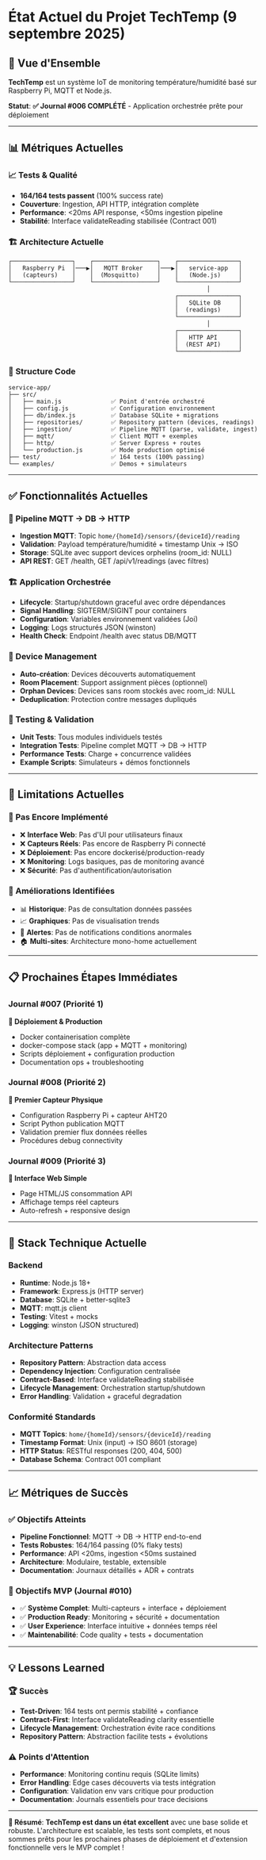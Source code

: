 # État Actuel du Projet TechTemp (9 septembre 2025)

## 🎯 **Vue d'Ensemble**

**TechTemp** est un système IoT de monitoring température/humidité basé sur Raspberry Pi, MQTT et Node.js. 

**Statut**: **✅ Journal #006 COMPLÉTÉ** - Application orchestrée prête pour déploiement

---

## 📊 **Métriques Actuelles**

### **📈 Tests & Qualité**
- **164/164 tests passent** (100% success rate)
- **Couverture**: Ingestion, API HTTP, intégration complète
- **Performance**: <20ms API response, <50ms ingestion pipeline
- **Stabilité**: Interface validateReading stabilisée (Contract 001)

### **🏗️ Architecture Actuelle**

```
┌─────────────────┐    ┌──────────────────┐    ┌─────────────────┐
│   Raspberry Pi  │───▶│   MQTT Broker    │───▶│   service-app   │
│   (capteurs)    │    │  (Mosquitto)     │    │   (Node.js)     │
└─────────────────┘    └──────────────────┘    └─────────────────┘
                                                        │
                                               ┌─────────────────┐
                                               │   SQLite DB     │
                                               │  (readings)     │
                                               └─────────────────┘
                                                        │
                                               ┌─────────────────┐
                                               │   HTTP API      │
                                               │  (REST API)     │
                                               └─────────────────┘
```

### **📂 Structure Code**

```
service-app/
├── src/
│   ├── main.js              ✅ Point d'entrée orchestré
│   ├── config.js            ✅ Configuration environnement
│   ├── db/index.js          ✅ Database SQLite + migrations
│   ├── repositories/        ✅ Repository pattern (devices, readings)
│   ├── ingestion/           ✅ Pipeline MQTT (parse, validate, ingest)
│   ├── mqtt/                ✅ Client MQTT + exemples
│   ├── http/                ✅ Server Express + routes
│   └── production.js        ✅ Mode production optimisé
├── test/                    ✅ 164 tests (100% passing)
└── examples/                ✅ Demos + simulateurs
```

---

## ✅ **Fonctionnalités Actuelles**

### **🔄 Pipeline MQTT → DB → HTTP**
- **Ingestion MQTT**: Topic `home/{homeId}/sensors/{deviceId}/reading`
- **Validation**: Payload température/humidité + timestamp Unix → ISO
- **Storage**: SQLite avec support devices orphelins (room_id: NULL)
- **API REST**: GET /health, GET /api/v1/readings (avec filtres)

### **🏗️ Application Orchestrée** 
- **Lifecycle**: Startup/shutdown graceful avec ordre dépendances
- **Signal Handling**: SIGTERM/SIGINT pour containers
- **Configuration**: Variables environnement validées (Joi)
- **Logging**: Logs structurés JSON (winston)
- **Health Check**: Endpoint /health avec status DB/MQTT

### **📱 Device Management**
- **Auto-création**: Devices découverts automatiquement
- **Room Placement**: Support assignment pièces (optionnel)
- **Orphan Devices**: Devices sans room stockés avec room_id: NULL
- **Deduplication**: Protection contre messages dupliqués

### **🧪 Testing & Validation**
- **Unit Tests**: Tous modules individuels testés
- **Integration Tests**: Pipeline complet MQTT → DB → HTTP  
- **Performance Tests**: Charge + concurrence validées
- **Example Scripts**: Simulateurs + démos fonctionnels

---

## 🚧 **Limitations Actuelles**

### **🎯 Pas Encore Implémenté**
- ❌ **Interface Web**: Pas d'UI pour utilisateurs finaux
- ❌ **Capteurs Réels**: Pas encore de Raspberry Pi connecté
- ❌ **Déploiement**: Pas encore dockerisé/production-ready
- ❌ **Monitoring**: Logs basiques, pas de monitoring avancé
- ❌ **Sécurité**: Pas d'authentification/autorisation

### **🔧 Améliorations Identifiées**
- 📊 **Historique**: Pas de consultation données passées
- 📈 **Graphiques**: Pas de visualisation trends
- 🚨 **Alertes**: Pas de notifications conditions anormales
- 🏠 **Multi-sites**: Architecture mono-home actuellement

---

## 📋 **Prochaines Étapes Immédiates**

### **Journal #007 (Priorité 1)**
**🎯 Déploiement & Production**
- Docker containerisation complète
- docker-compose stack (app + MQTT + monitoring)
- Scripts déploiement + configuration production
- Documentation ops + troubleshooting

### **Journal #008 (Priorité 2)**  
**🎯 Premier Capteur Physique**
- Configuration Raspberry Pi + capteur AHT20
- Script Python publication MQTT
- Validation premier flux données réelles
- Procédures debug connectivity

### **Journal #009 (Priorité 3)**
**🎯 Interface Web Simple**
- Page HTML/JS consommation API
- Affichage temps réel capteurs
- Auto-refresh + responsive design

---

## 🔧 **Stack Technique Actuelle**

### **Backend**
- **Runtime**: Node.js 18+
- **Framework**: Express.js (HTTP server)
- **Database**: SQLite + better-sqlite3
- **MQTT**: mqtt.js client
- **Testing**: Vitest + mocks
- **Logging**: winston (JSON structured)

### **Architecture Patterns**
- **Repository Pattern**: Abstraction data access
- **Dependency Injection**: Configuration centralisée
- **Contract-Based**: Interface validateReading stabilisée
- **Lifecycle Management**: Orchestration startup/shutdown
- **Error Handling**: Validation + graceful degradation

### **Conformité Standards**
- **MQTT Topics**: `home/{homeId}/sensors/{deviceId}/reading`
- **Timestamp Format**: Unix (input) → ISO 8601 (storage)
- **HTTP Status**: RESTful responses (200, 404, 500)
- **Database Schema**: Contract 001 compliant

---

## 📈 **Métriques de Succès**

### **✅ Objectifs Atteints**
- **Pipeline Fonctionnel**: MQTT → DB → HTTP end-to-end
- **Tests Robustes**: 164/164 passing (0% flaky tests)
- **Performance**: API <20ms, ingestion <50ms sustained
- **Architecture**: Modulaire, testable, extensible
- **Documentation**: Journaux détaillés + ADR + contrats

### **🎯 Objectifs MVP (Journal #010)**
- ✅ **Système Complet**: Multi-capteurs + interface + déploiement
- ✅ **Production Ready**: Monitoring + sécurité + documentation
- ✅ **User Experience**: Interface intuitive + données temps réel
- ✅ **Maintenabilité**: Code quality + tests + documentation

---

## 💡 **Lessons Learned**

### **🏆 Succès**
- **Test-Driven**: 164 tests ont permis stabilité + confiance
- **Contract-First**: Interface validateReading clarity essentielle
- **Lifecycle Management**: Orchestration évite race conditions
- **Repository Pattern**: Abstraction facilite tests + évolutions

### **⚠️ Points d'Attention**
- **Performance**: Monitoring continu requis (SQLite limits)
- **Error Handling**: Edge cases découverts via tests intégration
- **Configuration**: Validation env vars critique pour production
- **Documentation**: Journals essentiels pour trace decisions

---

**🎯 Résumé**: **TechTemp est dans un état excellent** avec une base solide et robuste. L'architecture est scalable, les tests sont complets, et nous sommes prêts pour les prochaines phases de déploiement et d'extension fonctionnelle vers le MVP complet !
